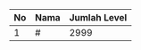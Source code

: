 | No | Nama            | Jumlah Level |
|----|-----------------|--------------|
| 1  | #    |    2999        |
